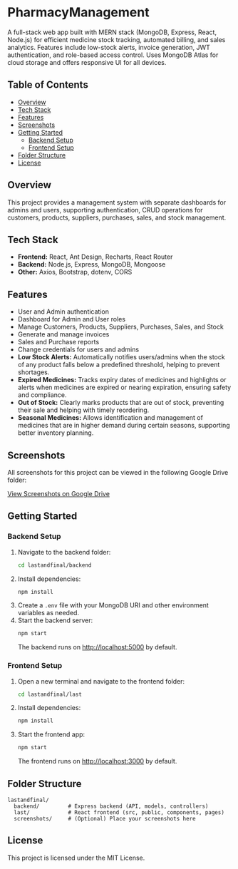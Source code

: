 # PharmacyManagement
A full-stack web app built with MERN stack (MongoDB, Express, React, Node.js) for efficient medicine stock tracking, automated billing, and sales analytics. Features include low-stock alerts, invoice generation, JWT authentication, and role-based access control. Uses MongoDB Atlas for cloud storage and offers responsive UI for all devices.

## Table of Contents
- [Overview](#overview)
- [Tech Stack](#tech-stack)
- [Features](#features)
- [Screenshots](#screenshots)
- [Getting Started](#getting-started)
  - [Backend Setup](#backend-setup)
  - [Frontend Setup](#frontend-setup)
- [Folder Structure](#folder-structure)
- [License](#license)

## Overview
This project provides a management system with separate dashboards for admins and users, supporting authentication, CRUD operations for customers, products, suppliers, purchases, sales, and stock management.

## Tech Stack
- **Frontend:** React, Ant Design, Recharts, React Router
- **Backend:** Node.js, Express, MongoDB, Mongoose
- **Other:** Axios, Bootstrap, dotenv, CORS

## Features
- User and Admin authentication
- Dashboard for Admin and User roles
- Manage Customers, Products, Suppliers, Purchases, Sales, and Stock
- Generate and manage invoices
- Sales and Purchase reports
- Change credentials for users and admins
- **Low Stock Alerts:** Automatically notifies users/admins when the stock of any product falls below a predefined threshold, helping to prevent shortages.
- **Expired Medicines:** Tracks expiry dates of medicines and highlights or alerts when medicines are expired or nearing expiration, ensuring safety and compliance.
- **Out of Stock:** Clearly marks products that are out of stock, preventing their sale and helping with timely reordering.
- **Seasonal Medicines:** Allows identification and management of medicines that are in higher demand during certain seasons, supporting better inventory planning.

## Screenshots

All screenshots for this project can be viewed in the following Google Drive folder:

[View Screenshots on Google Drive](https://drive.google.com/drive/folders/1LJecWK08uuWMfpaYlTbdID9fH0CE8lu7?usp=sharing)

## Getting Started

### Backend Setup
1. Navigate to the backend folder:
   ```bash
   cd lastandfinal/backend
   ```
2. Install dependencies:
   ```bash
   npm install
   ```
3. Create a `.env` file with your MongoDB URI and other environment variables as needed.
4. Start the backend server:
   ```bash
   npm start
   ```
   The backend runs on [http://localhost:5000](http://localhost:5000) by default.

### Frontend Setup
1. Open a new terminal and navigate to the frontend folder:
   ```bash
   cd lastandfinal/last
   ```
2. Install dependencies:
   ```bash
   npm install
   ```
3. Start the frontend app:
   ```bash
   npm start
   ```
   The frontend runs on [http://localhost:3000](http://localhost:3000) by default.

## Folder Structure
```
lastandfinal/
  backend/         # Express backend (API, models, controllers)
  last/            # React frontend (src, public, components, pages)
  screenshots/     # (Optional) Place your screenshots here
```

## License
This project is licensed under the MIT License.


